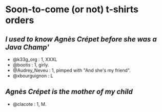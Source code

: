 # Soon-to-come (or not) t-shirts orders
## *I used to know Agnès Crépet before she was a Java Champ'*

- @k33g_org : 1, XXXL
- @bootis : 1, girly.
- @Audrey_Neveu : 1, pimped with "And she's my friend".
- @xbourguignon : L

## *Agnès Crépet is the mother of my child*

- @clacote : 1, M.

